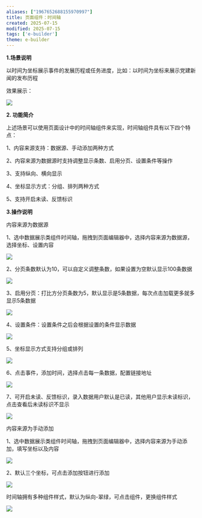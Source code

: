 ```yaml
---
aliases: ["1967652688155970997"]
title: 页面组件：时间轴
created: 2025-07-15
modified: 2025-07-15
tags: ['e-builder']
theme: e-builder
---
```


**1.场景说明**

以时间为坐标展示事件的发展历程或任务进度，比如：以时间为坐标来展示党建新闻的发布历程

效果展示：

![](eb9bf984c5211005ba01561403dfc3af.jpg)

**2. 功能简介**

上述场景可以使用页面设计中的时间轴组件来实现，时间轴组件具有以下四个特点：

1、内容来源支持：数据源、手动添加两种方式

2、内容来源为数据源时支持调整显示条数、启用分页、设置条件等操作

3、支持纵向、横向显示

4、坐标显示方式：分组、排列两种方式

5、支持开启未读、反馈标识

**3.操作说明**

内容来源为数据源

1、选中数据展示类组件时间轴，拖拽到页面编辑器中，选择内容来源为数据源，选择坐标、设置内容

**![](872a666f5a53c0958159208171fa3a43.jpg)**

2、分页条数默认为10，可以自定义调整条数，如果设置为空默认显示100条数据

![](a8cc990346b4f1a0dfabc8e0b9e0c327.jpg)

3、启用分页：打比方分页条数为5，默认显示是5条数据，每次点击加载更多就多显示5条数据

![](4970105125e33f86fcbfe3b15cdd2992.jpg)

4、设置条件：设置条件之后会根据设置的条件显示数据

![](a3f5abe65bf87ad9afd0d5ccb052900f.jpg)

5、坐标显示方式支持分组或排列

![](726f134ac61d3864ee3ed0c71ae25c7f.jpg)

6、点击事件，添加时间，选择点击每一条数据，配置链接地址

![](2054f622d3d8c3e662e815360b33143e.jpg)

7、可开启未读、反馈标识，录入数据用户默认是已读，其他用户显示未读标识，点击查看后未读标识不显示

![](433c054fa0ba3a3036afe5708303fd22.jpg)

内容来源为手动添加

1、选中数据展示类组件时间轴，拖拽到页面编辑器中，选择内容来源为手动添加，填写坐标以及内容

![](fe67beb732fcdf0a3155aeabf3ad4fb0.jpg)

2、默认三个坐标，可点击添加按钮进行添加

![](ad5618b10ee6bf656ac9346fcee0ae89.jpg)

时间轴拥有多种组件样式，默认为纵向-翠绿，可点击组件，更换组件样式

![](c5920137663f7d507da37a23dd9930d9.jpg)
